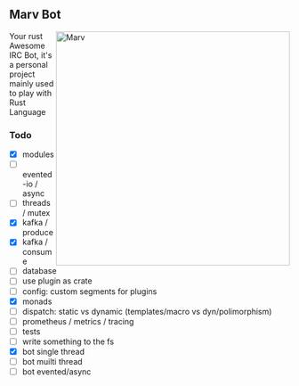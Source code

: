 ## Marv Bot

<img src="https://i.pinimg.com/474x/c4/db/8d/c4db8d7643fcd1319b918397c57cfebc.jpg"
 alt="Marv" title="The man himself" align="right" height="420px" />

Your rust Awesome IRC Bot, it's a personal project mainly used to play with Rust Language

### Todo

- [x] modules
- [ ] evented-io / async
- [ ] threads / mutex
- [x] kafka / produce
- [x] kafka / consume
- [ ] database
- [ ] use plugin as crate
- [ ] config: custom segments for plugins
- [x] monads
- [ ] dispatch: static vs dynamic (templates/macro vs dyn/polimorphism)
- [ ] prometheus / metrics / tracing
- [ ] tests
- [ ] write something to the fs
- [x] bot single thread
- [ ] bot muilti thread
- [ ] bot evented/async

